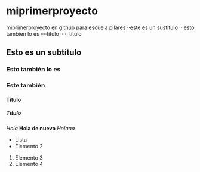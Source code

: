 # miprimerproyecto
miprimerproyecto en github para escuela  pilares
··este es un sustitulo
···esto tambien lo es
····titulo
····· titulo
## Esto es un subtítulo
### Esto también lo es
### Este también
#### Título
##### Título

*Hola*
**Hola de nuevo**
_Holaaa_


- Lista
- Elemento 2

1. Elemento 3
2. Elemento 4
